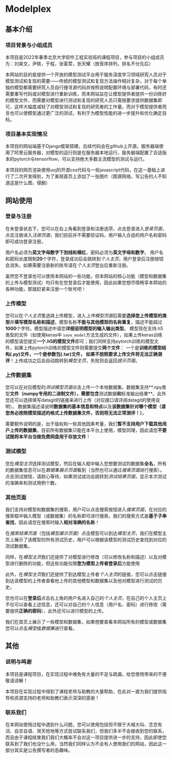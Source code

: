 # Modelplex

## 基本介绍

### 项目背景与小组成员

本项目是2022年春季北京大学软件工程实验班的课程项目，参与项目的小组成员为：刘昊文，尹轶，于程，张荟萱，张天耀（按音序排列，排名不分先后）

本网站的目的是提供一个开放的模型测试平台用于服务深度学习领域研究人员对于模型测试和复现的需要——传统的模型测试和复现方法操作相对复杂，对于每个单独的模型都需要研究人员自行搜寻源代码并按照说明配置环境与部署代码，有时还需要重写代码或对模型进行重新训练，而本网站旨在让模型提供者提供一份训练好的模型文件，而需要对模型进行测试和复现的研究人员只需按要求提供数据集即可，这样大幅度减轻了对模型测试和复现的研究者的工作量。而对于模型提供者而言也可以使模型通过更广泛的测试，有利于为模型性能的进一步提升和优化确定目标。

### 项目基本实现情况

本项目的网站端基于Django框架搭建，后续代码会在github上开源。服务器端使用了阿里云服务器，对模型的运行则是在服务器本地运行，服务器端配置了合适版本的pytorch与tensorflow，可以支持绝大多数主流模型的测试与运行。

本项目的网页渲染使用uoj的开源css代码与一些javascript代码，在这一基础上进行了二次开发得到，为了美观首页上添加了一张图片（图源网络，写公告的人不知道这是什么图，侵删）

## 网站使用

### 登录与注册

在未登录状态下，您可以在右上角看到登录和注册选项，点击登录进入*登录页面*，点击注册进入*注册页面*，我们目前并不需要验证码，用户输入合适的用户名和密码即可成功登录注册。

用户名必须为**英文字母数字下划线和横杠**，密码必须为**英文字母和数字**。 用户名和密码长度限制**20**个字符，登录成功后会跳转到*个人主页*，用户登录后注册按钮会消失，如果需要注册新的账号请在*个人主页*登出后重新注册。

虽然您不登录也可以使用本网站的一些功能，但本网站的核心功能（模型和数据集的上传与模型测试）均只有在您登录后才能使用，因此如果您想尽情畅享本网站的各种功能，那就赶紧来注册一个账号吧！

### 上传模型

您可以在*个人主页*里选择上传模型，进入*上传模型页面*后需要**选择您上传模型的类型**并**填写模型名称和描述**，模型名称**不能与其他模型的名称重复**，描述不能超过**1000**个字符。模型描述中请您**详细说明模型的输入输出类型**。 模型现在支持.h5类型的文件（如使用keras中 `save_model`方法生成的文件），如果上传keras训练的模型请您提交**一个.h5的模型文件**即可；我们同样支持pytorch训练的模型文件，如果上传pytorch训练的模型文件则需要提交**两个文件**： 一个是**训练的模型结构(.py)**文件，一个是**参数包(.tar)**文件， 如果不按照要求上传文件**将无法正确测评**！上传成功之后会自动跳转到*模型主页*，失败则会返回*提示页面*。

### 上传数据集

您可以在对应模型的*测试模型页面*点击上传一个本地数据集。数据集支持**.npy类型**文件（numpy专用的二进制文件），需要包含**测试数据**和**标准输出结果**。此外您还可以选择填写datagit的链接来进行上传（对应接口请详阅datagit的使用说明）。 数据集描述请说明**数据集的基本信息和特点**以及**该数据集针对哪个模型（请您务必按照模型描述的格式上传数据集文件，否则将无法正常测评！）**。

需要额外说明的是，出于版权和一些其他因素考量，我们**暂不支持用户下载其他用户上传的数据集**，目前所有数据集只能在本平台上使用，模型同理，因此请您**不要试图将本平台当做免费网盘用于存放文件**！

### 测试模型

您在*模型主页*选择测试模型，然后在输入框中输入您想要测试的数据集**全名**，所有的数据集信息可以在*数据集展示页面*看到（当然也可以通过*搜索页面*进行搜索）。点击测试按钮，请耐心等待，如果测试成功会跳转到*测试结果页面*，显示本次测试的准确率和测试用例个数。

### 其他页面

我们支持对模型和数据集的搜索，用户可以点击搜索按钮进入*搜索页面*，在对应的搜索框中输入模型（或数据集）的名称即可进行搜索。我们的搜索方式是**基于子串查找**，因此请您在搜索时输入**相对准确的名称**！

在*搜索结果页面*（包括*模型展示页面*）点击模型可以到达*模型主页*，我们在模型主页上展示了该模型的所有测试历史，用户可以根据该模型的测试历史查找到对应的测试数据集。

同样，在*模型主页*我们还提供了对模型进行修改（可以修改名称和描述）以及对模型进行删除的功能，但这些功能仅限**您为模型上传者登录后**方能使用

此外，在*模型主页*我们还提供了到达模型上传者*个人主页*的链接，您可以点击链接到达该模型的上传者查看他上传的其他模型和数据集以及他对模型进行测试的历史。

您也可以在**登录后**点击右上角的用户名进入自己的*个人主页*，在自己的个人主页上不仅可以查看上述信息，还可以对自己的个人信息（用户名、密码）进行修改（需要提供**正确的密码**），此外还可以进行模型的上传。

我们在首页上展示了一些模型和数据集，如果想要查看本网站所有的模型或数据集您可以点击*模型*或*数据集*进行查看。

## 其他

### 说明与鸣谢

本项目是课程项目，在实现过程中难免有大量的不足与疏漏，给您使用带来的不便敬请谅解！

本项目在实现过程中得到了课程老师与助教的大量帮助，在此对一直为我们提供指导和资源支持的老师和助教们表示深深的感谢！

### 联系我们

在本网站使用过程中遇到什么问题，您可以使用包括但不限于大喊大叫、念念有词、自言自语、哭天抢地等方式尝试联系我们，但我们多半不会接收到您的联系，而且由于课程结束我们我们大概率不会对这一项目提供进一步的支持，因此即使您联系到了我们也没什么用，当然我们同样认为不会有人使用我们的网站，因此这一部分其实是公告撰写者的恶趣味。
